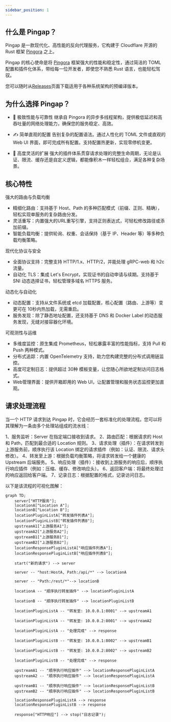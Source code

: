 ```yaml
---
sidebar_position: 1
---
```



## 什么是 Pingap？

Pingap 是一款现代化、高性能的反向代理服务，它构建于 Cloudflare 开源的 Rust 框架 [Pingora](https://github.com/cloudflare/pingora) 之上。

Pingap 的核心使命是将 [Pingora](https://github.com/cloudflare/pingora) 框架强大的性能和稳定性，通过简洁的 TOML 配置和插件化体系，带给每一位开发者，即使您不熟悉 Rust 语言，也能轻松驾驭。

您可以随时从[Releases](https://github.com/vicanso/pingap/releases)页面下载适用于各种系统架构的预编译版本。

## 为什么选择 Pingap？

- 🚀 极致性能与可靠性
  继承自 Pingora 的异步多线程架构，提供极低延迟和高吞吐量的网络处理能力，确保您的服务稳定、高效。

- ✍️ 简单直观的配置
  告别复杂的配置语法。通过人性化的 TOML 文件或直观的 Web UI 界面，即可完成所有配置。支持配置热更新，实现零停机变更。

- 🧩 高度灵活的扩展
  强大的插件体系贯穿请求处理的完整生命周期，无论是认证、限流、缓存还是自定义逻辑，都能像积木一样轻松组合，满足各种复杂场景。


## 核心特性

强大的路由与负载均衡

- 精细化路由：支持基于 Host、Path 的多种匹配模式（前缀、正则、精确），轻松实现单服务的复杂路由分发。
- 灵活重写：内置强大的URL重写引擎，支持正则表达式，可轻松修改路径或添加前缀。
- 智能负载均衡：提供轮询、权重、会话保持（基于 IP、Header 等）等多种负载均衡策略。

现代化协议与安全

- 全面协议支持：完整支持 HTTP/1.x、HTTP/2，并能处理 gRPC-web 和 h2c 流量。
- 自动化 TLS：集成 Let's Encrypt，实现证书的自动申请与续期。支持基于 SNI 动态选择证书，轻松管理多域名 HTTPS 服务。

动态化与自动化

- 动态配置：支持从文件系统或 etcd 加载配置，核心配置（路由、上游等）变更可在 10秒内热加载，无需重启。
- 服务发现：除了静态地址配置，还支持基于 DNS 和 Docker Label 的动态服务发现，无缝对接容器化环境。

可观测性与运维

- 多维度监控：原生集成 Prometheus，轻松暴露丰富的性能指标，支持 Pull 和 Push 两种模式。
- 分布式追踪：内置 OpenTelemetry 支持，助力您构建完整的分布式调用链监控。
- 高度可定制日志：提供超过 30种 模板变量，让您随心所欲地定制访问日志格式。
- Web管理界面：提供开箱即用的 Web UI，让配置管理和服务状态监控更加直观。

## 请求处理流程

当一个 HTTP 请求到达 Pingap 时，它会经历一套标准化的处理流程。您可以将其理解为一条由多个处理站组成的流水线：

1、服务监听：Server 在指定端口接收到请求。
2、路由匹配：根据请求的 Host 和 Path，匹配到最合适的 Location 规则。
3、请求处理（插件）：在请求转发到上游服务前，顺序执行该 Location 绑定的请求插件（例如：认证、限流、请求头修改）。
4、转发至上游：根据负载均衡策略，将请求转发给一个健康的 Upstream 后端服务。
5、响应处理（插件）：接收到上游服务的响应后，顺序执行响应插件（例如：压缩、缓存、修改响应头）。
6、返回客户端：将最终处理过的响应返回给客户端。
7、记录日志：根据配置的格式，记录访问日志。


以下是该流程的可视化图解：

```mermaid
graph TD;
    server["HTTP服务"];
    locationA["Location A"];
    locationB["Location B"];
    locationPluginListA["转发插件列表A"];
    locationPluginListB["转发插件列表B"];
    upstreamA1["上游服务A1"];
    upstreamA2["上游服务A2"];
    upstreamB1["上游服务B1"];
    upstreamB2["上游服务B2"];
    locationResponsePluginListA["响应插件列表A"];
    locationResponsePluginListB["响应插件列表B"];

    start("新的请求") --> server

    server -- "host:HostA, Path:/api/*" --> locationA

    server -- "Path:/rest/*"--> locationB

    locationA -- "顺序执行转发插件" --> locationPluginListA

    locationB -- "顺序执行转发插件" --> locationPluginListB

    locationPluginListA -- "转发至: 10.0.0.1:8001" --> upstreamA1

    locationPluginListA -- "转发至: 10.0.0.2:8001" --> upstreamA2

    locationPluginListA -- "处理完成" --> response

    locationPluginListB -- "转发至: 10.0.0.1:8002" --> upstreamB1

    locationPluginListB -- "转发至: 10.0.0.2:8002" --> upstreamB2

    locationPluginListB -- "处理完成" --> response

    upstreamA1 -- "顺序执行响应插件" --> locationResponsePluginListA
    upstreamA2 -- "顺序执行响应插件" --> locationResponsePluginListA

    upstreamB1 -- "顺序执行响应插件" --> locationResponsePluginListB
    upstreamB2 -- "顺序执行响应插件" --> locationResponsePluginListB

    locationResponsePluginListA --> response
    locationResponsePluginListB --> response

    response["HTTP响应"] --> stop("日志记录");
```
